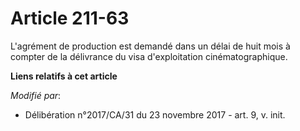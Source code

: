 # Article 211-63

L'agrément de production est demandé dans un délai de huit mois à compter de la délivrance du visa d'exploitation
cinématographique.

**Liens relatifs à cet article**

_Modifié par_:

  - Délibération n°2017/CA/31 du 23 novembre 2017 - art. 9, v. init.
